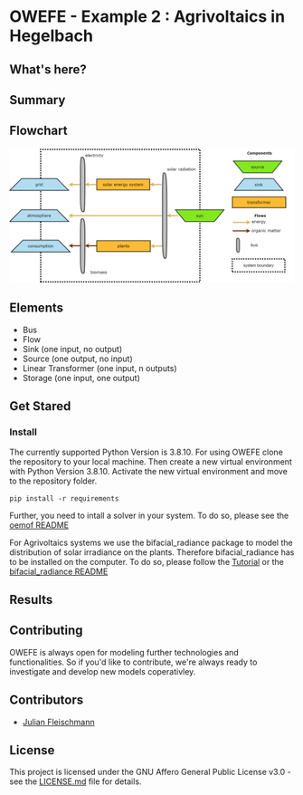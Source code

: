 # OWEFE - Example 2 : Agrivoltaics in Hegelbach

## What's here?

## Summary

## Flowchart

![flowchart_agrivoltaics](https://github.com/rl-institut/OWEFE/blob/master/docs/assets/flowchart_agrivoltaics_0.1.png)

## Elements

* Bus
* Flow
* Sink (one input, no output)
* Source (one output, no input)
* Linear Transformer (one input, n outputs)
* Storage (one input, one output)

## Get Stared

### Install 
The currently supported Python Version is 3.8.10. For using OWEFE clone the repository to your local machine. Then create a new virtual environment with Python Version 3.8.10. Activate the new virtual environment and move to the repository folder.

    pip install -r requirements

Further, you need to intall a solver in your system. To do so, please see the [oemof README](https://github.com/oemof/oemof-solph#readme)

For Agrivoltaics systems we use the bifacial_radiance package to model the distribution of solar irradiance on the plants. Therefore bifacial_radiance has to be installed on the computer. To do so, please follow the [Tutorial](https://www.youtube.com/watch?v=4A9GocfHKyM) or the [bifacial_radiance README](https://github.com/NREL/bifacial_radiance/blob/main/README.md)
## Results

## Contributing

OWEFE is always open for modeling further technologies and functionalities. So if you'd like to contribute, we're always ready to investigate and develop new models coperativley.

## Contributors

* [Julian Fleischmann](julian.fleischmann@rl-institute.de) 

## License

This project is licensed under the GNU Affero General Public License v3.0 - see the [LICENSE.md](https://github.com/rl-institut/OWEFE/blob/master/LICENSE) file for details.
